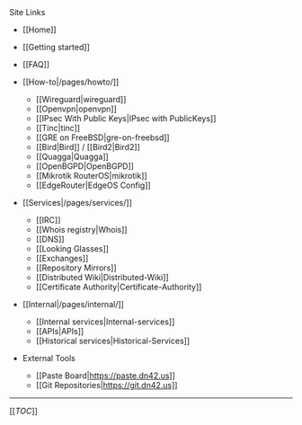 <div class='toc-title'>Site Links</div>

 * [[Home]]
  * [[Getting started]]
  * [[FAQ]]

* [[How-to|/pages/howto/]]
  * [[Wireguard|wireguard]]
  * [[Openvpn|openvpn]]
  * [[IPsec With Public Keys|IPsec with PublicKeys]]
  * [[Tinc|tinc]]
  * [[GRE on FreeBSD|gre-on-freebsd]]
  * [[Bird|Bird]] / [[Bird2|Bird2]]
  * [[Quagga|Quagga]]
  * [[OpenBGPD|OpenBGPD]]
  * [[Mikrotik RouterOS|mikrotik]]
  * [[EdgeRouter|EdgeOS Config]]

* [[Services|/pages/services/]]
  * [[IRC]]
  * [[Whois registry|Whois]]
  * [[DNS]]
  * [[Looking Glasses]]
  * [[Exchanges]]
  * [[Repository Mirrors]]
  * [[Distributed Wiki|Distributed-Wiki]]
  * [[Certificate Authority|Certificate-Authority]]

* [[Internal|/pages/internal/]]
  * [[Internal services|Internal-services]]
  * [[APIs|APIs]]
  * [[Historical services|Historical-Services]]

* External Tools
  * [[Paste Board|https://paste.dn42.us]]
  * [[Git Repositories|https://git.dn42.us]]

--------------

[[_TOC_]]